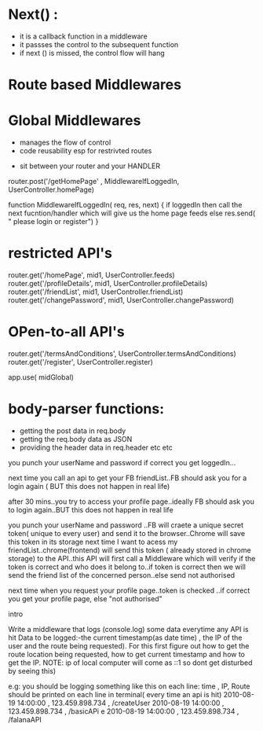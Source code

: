 # Next() :
- it is a callback function in a middleware
- it passses the control to the subsequent function
- if next () is missed, the control flow will hang

<!-- TYPES OF MIDDLEWARE: -->
# Route based Middlewares
# Global Middlewares

<!-- WHY Middleware -->
- manages the flow of control
- code reusability esp for restrivted routes

<!-- WHAT -->
- sit between your router and your HANDLER

<!-- e.g. -->
router.post('/getHomePage' , MiddlewareIfLoggedIn,  UserController.homePage)
 
function MiddlewareIfLoggedIn( req, res, next) {
    if loggedIn then call the next fucntion/handler which will give us the home page feeds
    else res.send( " please login or register")
 }


<!--  e.g. restricted and open-to-all API's can be handled like below now: -->
# restricted API's
 router.get('/homePage', mid1, UserController.feeds)
 router.get('/profileDetails', mid1, UserController.profileDetails)
 router.get('/friendList', mid1, UserController.friendList)
 router.get('/changePassword', mid1, UserController.changePassword)

# OPen-to-all API's
 router.get('/termsAndConditions',  UserController.termsAndConditions)
 router.get('/register',  UserController.register)


<!-- GLOBAL MW -->
app.use( midGlobal)

# body-parser functions:
- getting the post data in req.body
- getting the req.body data as JSON 
- providing the header data in req.header
etc etc

<!-- JWT BASIC INTRO OF FLOW -->
<!-- // LOGIN FLOW -->

you punch your userName and password 
if correct you get loggedIn...


<!-- WITHOUT JWT: -->
next time you call an api to get your FB friendList..FB should ask you for a login again ( BUT this does not happen in real life)

after 30 mins..you try to access your profile page..ideally FB should ask you to login again..BUT this does not happen in real life

<!-- WITH JWT -->
you punch your userName and password ..FB will craete a unique secret token( unique to every user) and send it to the browser..Chrome will save this token in its storage
next time I want to acess my friendList..chrome(frontend) will send this token ( already stored in chrome storage) to the API..this API will first call a Middleware which will verify if the token is correct and who does it belong to..if token is correct then we will send the friend list of the concerned person..else send not authorised

next time when you request your profile page..token is checked ..if correct you get your profile page, else "not authorised"

intro

<!-- ASSIGNMENT:- -->
Write a middleware that logs (console.log) some data everytime any API is hit
Data to be logged:-the current timestamp(as date time) , the IP of the user and the route being requested).
For this first figure out how to get the route location being requested, how to get current timestamp and how to get the IP.
NOTE: ip of local computer will come as ::1 so dont get disturbed by seeing this)

e.g: you should be logging something like this on each line:
time , IP, Route should be printed on each line in terminal( every time an api is hit)
2010-08-19 14:00:00 , 123.459.898.734 , /createUser
2010-08-19 14:00:00 , 123.459.898.734 , /basicAPi e
2010-08-19 14:00:00 , 123.459.898.734 , /falanaAPI
